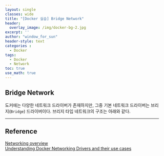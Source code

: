 ```yaml
--- 
layout: single
classes: wide
title: "[Docker 실습] Bridge Network"
header:
  overlay_image: /img/docker-bg-2.jpg
excerpt: ''
author: "window_for_sun"
header-style: text
categories :
  - Docker
tags:
  - Docker
  - Network
toc: true
use_math: true
---  
```


## Bridge Network
도커에는 다양한 네트워크 드라이버가 존재하지만, 
그중 기본 네트워크 드라이버는 브리지(`Bridge`) 드라이버이다. 
브리지 타입 네트워크의 구조는 아래와 같다. 




---
## Reference
[Networking overview](https://docs.docker.com/network/)  
[Understanding Docker Networking Drivers and their use cases](https://www.docker.com/blog/understanding-docker-networking-drivers-use-cases/)  